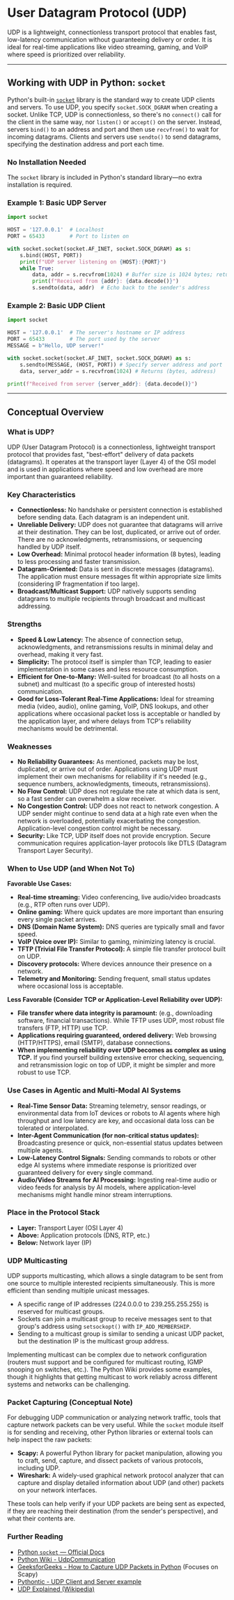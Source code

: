 # User Datagram Protocol (UDP)

UDP is a lightweight, connectionless transport protocol that enables fast, low-latency communication without guaranteeing delivery or order. It is ideal for real-time applications like video streaming, gaming, and VoIP where speed is prioritized over reliability.

---

## Working with UDP in Python: `socket`

Python's built-in [`socket`](https://docs.python.org/3/library/socket.html) library is the standard way to create UDP clients and servers. To use UDP, you specify `socket.SOCK_DGRAM` when creating a socket. Unlike TCP, UDP is connectionless, so there's no `connect()` call for the client in the same way, nor `listen()` or `accept()` on the server. Instead, servers `bind()` to an address and port and then use `recvfrom()` to wait for incoming datagrams. Clients and servers use `sendto()` to send datagrams, specifying the destination address and port each time.

### No Installation Needed

The `socket` library is included in Python's standard library—no extra installation is required.

### Example 1: Basic UDP Server

```python
import socket

HOST = '127.0.0.1'  # Localhost
PORT = 65433        # Port to listen on

with socket.socket(socket.AF_INET, socket.SOCK_DGRAM) as s:
    s.bind((HOST, PORT))
    print(f"UDP server listening on {HOST}:{PORT}")
    while True:
        data, addr = s.recvfrom(1024) # Buffer size is 1024 bytes; returns (bytes, address)
        print(f"Received from {addr}: {data.decode()}")
        s.sendto(data, addr)  # Echo back to the sender's address
```

### Example 2: Basic UDP Client

```python
import socket

HOST = '127.0.0.1'  # The server's hostname or IP address
PORT = 65433        # The port used by the server
MESSAGE = b"Hello, UDP server!"

with socket.socket(socket.AF_INET, socket.SOCK_DGRAM) as s:
    s.sendto(MESSAGE, (HOST, PORT)) # Specify server address and port
    data, server_addr = s.recvfrom(1024) # Returns (bytes, address)

print(f"Received from server {server_addr}: {data.decode()}")
```

---

## Conceptual Overview

### What is UDP?

UDP (User Datagram Protocol) is a connectionless, lightweight transport protocol that provides fast, "best-effort" delivery of data packets (datagrams). It operates at the transport layer (Layer 4) of the OSI model and is used in applications where speed and low overhead are more important than guaranteed reliability.

### Key Characteristics

- **Connectionless:** No handshake or persistent connection is established before sending data. Each datagram is an independent unit.
- **Unreliable Delivery:** UDP does not guarantee that datagrams will arrive at their destination. They can be lost, duplicated, or arrive out of order. There are no acknowledgments, retransmissions, or sequencing handled by UDP itself.
- **Low Overhead:** Minimal protocol header information (8 bytes), leading to less processing and faster transmission.
- **Datagram-Oriented:** Data is sent in discrete messages (datagrams). The application must ensure messages fit within appropriate size limits (considering IP fragmentation if too large).
- **Broadcast/Multicast Support:** UDP natively supports sending datagrams to multiple recipients through broadcast and multicast addressing.

### Strengths

- **Speed & Low Latency:** The absence of connection setup, acknowledgments, and retransmissions results in minimal delay and overhead, making it very fast.
- **Simplicity:** The protocol itself is simpler than TCP, leading to easier implementation in some cases and less resource consumption.
- **Efficient for One-to-Many:** Well-suited for broadcast (to all hosts on a subnet) and multicast (to a specific group of interested hosts) communication.
- **Good for Loss-Tolerant Real-Time Applications:** Ideal for streaming media (video, audio), online gaming, VoIP, DNS lookups, and other applications where occasional packet loss is acceptable or handled by the application layer, and where delays from TCP's reliability mechanisms would be detrimental.

### Weaknesses

- **No Reliability Guarantees:** As mentioned, packets may be lost, duplicated, or arrive out of order. Applications using UDP must implement their own mechanisms for reliability if it's needed (e.g., sequence numbers, acknowledgments, timeouts, retransmissions).
- **No Flow Control:** UDP does not regulate the rate at which data is sent, so a fast sender can overwhelm a slow receiver.
- **No Congestion Control:** UDP does not react to network congestion. A UDP sender might continue to send data at a high rate even when the network is overloaded, potentially exacerbating the congestion. Application-level congestion control might be necessary.
- **Security:** Like TCP, UDP itself does not provide encryption. Secure communication requires application-layer protocols like DTLS (Datagram Transport Layer Security).

### When to Use UDP (and When Not To)

**Favorable Use Cases:**

- **Real-time streaming:** Video conferencing, live audio/video broadcasts (e.g., RTP often runs over UDP).
- **Online gaming:** Where quick updates are more important than ensuring every single packet arrives.
- **DNS (Domain Name System):** DNS queries are typically small and favor speed.
- **VoIP (Voice over IP):** Similar to gaming, minimizing latency is crucial.
- **TFTP (Trivial File Transfer Protocol):** A simple file transfer protocol built on UDP.
- **Discovery protocols:** Where devices announce their presence on a network.
- **Telemetry and Monitoring:** Sending frequent, small status updates where occasional loss is acceptable.

**Less Favorable (Consider TCP or Application-Level Reliability over UDP):**

- **File transfer where data integrity is paramount:** (e.g., downloading software, financial transactions). While TFTP uses UDP, most robust file transfers (FTP, HTTP) use TCP.
- **Applications requiring guaranteed, ordered delivery:** Web browsing (HTTP/HTTPS), email (SMTP), database connections.
- **When implementing reliability over UDP becomes as complex as using TCP.** If you find yourself building extensive error checking, sequencing, and retransmission logic on top of UDP, it might be simpler and more robust to use TCP.

### Use Cases in Agentic and Multi-Modal AI Systems

- **Real-Time Sensor Data:** Streaming telemetry, sensor readings, or environmental data from IoT devices or robots to AI agents where high throughput and low latency are key, and occasional data loss can be tolerated or interpolated.
- **Inter-Agent Communication (for non-critical status updates):** Broadcasting presence or quick, non-essential status updates between multiple agents.
- **Low-Latency Control Signals:** Sending commands to robots or other edge AI systems where immediate response is prioritized over guaranteed delivery for every single command.
- **Audio/Video Streams for AI Processing:** Ingesting real-time audio or video feeds for analysis by AI models, where application-level mechanisms might handle minor stream interruptions.

### Place in the Protocol Stack

- **Layer:** Transport Layer (OSI Layer 4)
- **Above:** Application protocols (DNS, RTP, etc.)
- **Below:** Network layer (IP)

### UDP Multicasting

UDP supports multicasting, which allows a single datagram to be sent from one source to multiple interested recipients simultaneously. This is more efficient than sending multiple unicast messages.

- A specific range of IP addresses (224.0.0.0 to 239.255.255.255) is reserved for multicast groups.
- Sockets can join a multicast group to receive messages sent to that group's address using `setsockopt()` with `IP_ADD_MEMBERSHIP`.
- Sending to a multicast group is similar to sending a unicast UDP packet, but the destination IP is the multicast group address.

Implementing multicast can be complex due to network configuration (routers must support and be configured for multicast routing, IGMP snooping on switches, etc.). The Python Wiki provides some examples, though it highlights that getting multicast to work reliably across different systems and networks can be challenging.

### Packet Capturing (Conceptual Note)

For debugging UDP communication or analyzing network traffic, tools that capture network packets can be very useful. While the `socket` module itself is for sending and receiving, other Python libraries or external tools can help inspect the raw packets:

- **Scapy:** A powerful Python library for packet manipulation, allowing you to craft, send, capture, and dissect packets of various protocols, including UDP.
- **Wireshark:** A widely-used graphical network protocol analyzer that can capture and display detailed information about UDP (and other) packets on your network interfaces.

These tools can help verify if your UDP packets are being sent as expected, if they are reaching their destination (from the sender's perspective), and what their contents are.

### Further Reading

- [Python `socket` — Official Docs](https://docs.python.org/3/library/socket.html)
- [Python Wiki - UdpCommunication](https://wiki.python.org/moin/UdpCommunication)
- [GeeksforGeeks - How to Capture UDP Packets in Python](https://www.geeksforgeeks.org/how-to-capture-udp-packets-in-python/) (Focuses on Scapy)
- [Pythontic - UDP Client and Server example](https://pythontic.com/modules/socket/udp-client-server-example)
- [UDP Explained (Wikipedia)](https://en.wikipedia.org/wiki/User_Datagram_Protocol)
